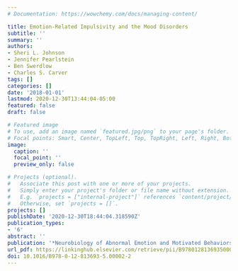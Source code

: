 ```yaml
---
# Documentation: https://wowchemy.com/docs/managing-content/

title: Emotion-Related Impulsivity and the Mood Disorders
subtitle: ''
summary: ''
authors:
- Sheri L. Johnson
- Jennifer Pearlstein
- Ben Swerdlow
- Charles S. Carver
tags: []
categories: []
date: '2018-01-01'
lastmod: 2020-12-30T13:44:04-05:00
featured: false
draft: false

# Featured image
# To use, add an image named `featured.jpg/png` to your page's folder.
# Focal points: Smart, Center, TopLeft, Top, TopRight, Left, Right, BottomLeft, Bottom, BottomRight.
image:
  caption: ''
  focal_point: ''
  preview_only: false

# Projects (optional).
#   Associate this post with one or more of your projects.
#   Simply enter your project's folder or file name without extension.
#   E.g. `projects = ["internal-project"]` references `content/project/deep-learning/index.md`.
#   Otherwise, set `projects = []`.
projects: []
publishDate: '2020-12-30T18:44:04.318590Z'
publication_types:
- '6'
abstract: ''
publication: '*Neurobiology of Abnormal Emotion and Motivated Behaviors*'
url_pdf: https://linkinghub.elsevier.com/retrieve/pii/B9780128136935000022
doi: 10.1016/B978-0-12-813693-5.00002-2
---
```

